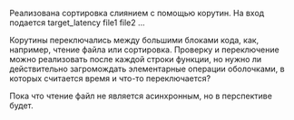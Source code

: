 Реализована сортировка слиянием с помощью корутин. На вход подается target_latency file1 file2 ...

Корутины переключались между большими блоками кода, как, например, чтение файла или сортировка. Проверку и переключение можно реализовать после каждой строки функции, но нужно ли действительно загромождать элементарные операции оболочками, в которых считается время и что-то переключается?

Пока что чтение файл не является асинхронным, но в перспективе будет.
